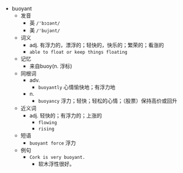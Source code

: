 - buoyant
  - 发音
    - 英 `/'bɔɪənt/`
    - 美 `/'bujənt/`
  - 词义
    - adj. 有浮力的，漂浮的；轻快的，快乐的；繁荣的；看涨的
    - `able to float or keep things floating`
  - 记忆
    - 来自buoy(n. 浮标)
  - 同根词
    - adv.
      - `buoyantly` 心情愉快地；有浮力地
    - n.
      - `buoyancy` 浮力；轻快；轻松的心情；（股票）保持高价或回升
  - 近义词
    - adj. 轻快的；有浮力的；上涨的
      - `flowing`
      - `rising`
  - 短语
    - `buoyant force` 浮力 
  - 例句
    - `Cork is very buoyant.`
      - 软木浮性很好。

